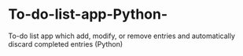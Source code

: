 # To-do-list-app-Python-
To-do list app which add, modify, or remove entries and automatically discard completed entries (Python)

